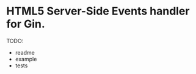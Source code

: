 HTML5 Server-Side Events handler for Gin.
================================================================================

TODO:
- readme
- example
- tests


